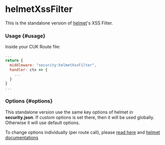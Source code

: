 # helmetXssFilter

This is the standalone version of [helmet](helmet.md)'s XSS Filter.

### Usage {#usage}

Inside your CUK Route file:

```javascript
...
return {  
  middleware: "security:helmetXssFilter",  
  handler: ctx => {    
    ...  
  }
}
...
```

### Options {#options}

This standalone version use the same key options of helmet in **security.json**. If custom options is set there, then it will be used globally. Otherwise it will use default options. 

To change options individually \(per route call\), please [read here](https://docs.rappopo.com/cuk/package/common/http) and [helmet documentations](https://helmetjs.github.io/docs/)

